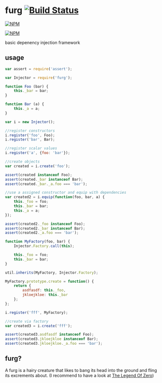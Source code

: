 # furg  [![Build Status](https://travis-ci.org/seriousManual/furg.png)](https://travis-ci.org/seriousManual/furg)

[![NPM](https://nodei.co/npm/furg.png)](https://nodei.co/npm/furg/)

[![NPM](https://nodei.co/npm-dl/furg.png?months=3)](https://nodei.co/npm/furg/)

basic depenency injection framework

## usage

````javascript
var assert = require('assert');

var Injector = require('furg');

function Foo (bar) {
    this._bar = bar;
}

function Bar (a) {
    this._a = a;
}

var i = new Injector();

//register constructors
i.register('foo', Foo);
i.register('bar', Bar);

//register scalar values
i.register('a', {foo: 'bar'});

//create objects
var created = i.create('foo');

assert(created instanceof Foo);
assert(created._bar instanceof Bar);
assert(created._bar._a.foo === 'bar');

//use a assigned constructor and equip with dependencies
var created2 = i.equip(function(foo, bar, a) {
    this._foo = foo;
    this._bar = bar;
    this._a = a;
});

assert(created2._foo instanceof Foo);
assert(created2._bar instanceof Bar);
assert(created2._a.foo === 'bar');

function MyFactory(foo, bar) {
    Injector.Factory.call(this);

    this._foo = foo;
    this._bar = bar;
}

util.inherits(MyFactory, Injector.Factory);

MyFactory.prototype.create = function() {
    return {
        asdfasdf: this._foo,
        jkloejkloe: this._bar
    };
};

i.register('fff', MyFactory);

//create via factory
var created3 = i.create('fff');

assert(created3.asdfasdf instanceof Foo);
assert(created3.jkloejkloe instanceof Bar);
assert(created3.jkloejkloe._a.foo === 'bar');
````


## furg?
A furg is a hairy creature that likes to bang its head into the ground and fling its excrements about.
(I recommend to have a look at [The Legend Of Zero](https://www.goodreads.com/series/103017-the-legend-of-zero))
